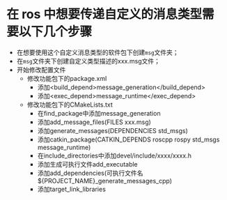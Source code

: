 # 在 ros 中想要传递自定义的消息类型需要以下几个步骤
- 在想要使用这个自定义消息类型的软件包下创建`msg`文件夹；
- 在`msg`文件夹下创建自定义类型描述的xxx.msg文件；
- 开始修改配置文件
    - 修改功能包下的package.xml
        - 添加<build_depend>message_generation</build_depend>
        - 添加<exec_depend>message_runtime</exec_depend>
    - 修改功能包下的CMakeLists.txt
        - 在find_package中添加message_generation
        - 添加add_message_files(FILES xxx.msg)
        - 添加generate_messages(DEPENDENCIES std_msgs)
        - 添加catkin_package(CATKIN_DEPENDS roscpp rospy std_msgs message_runtime)
        - 在include_directories中添加devel/include/xxxx/xxxx.h
        - 添加生成可执行文件add_executable
        - 添加add_dependencies(可执行文件名 ${PROJECT_NAME}_generate_messages_cpp)
        - 添加target_link_libraries